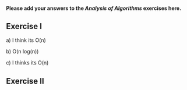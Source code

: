 #### Please add your answers to the ***Analysis of  Algorithms*** exercises here.

## Exercise I

a) I think its O(n)


b) O(n log(n))


c) I thinks its O(n)

## Exercise II
